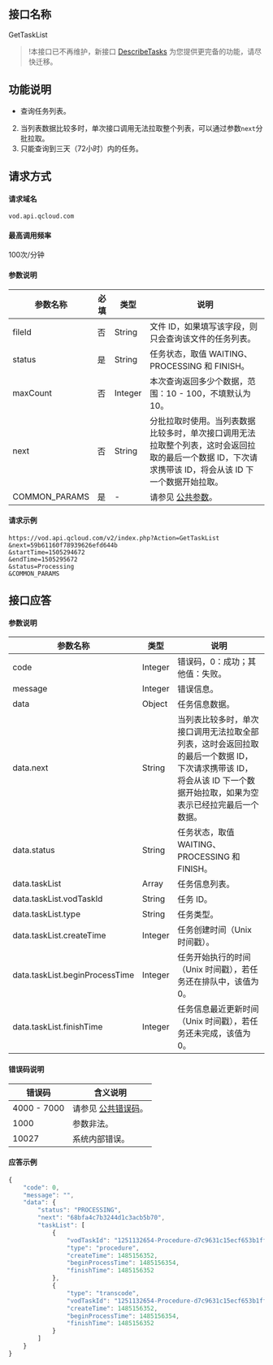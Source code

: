 ## 接口名称
GetTaskList
>!本接口已不再维护，新接口 [DescribeTasks](https://cloud.tencent.com/document/product/266/33430) 为您提供更完备的功能，请尽快迁移。

## 功能说明
- 查询任务列表。
2. 当列表数据比较多时，单次接口调用无法拉取整个列表，可以通过参数`next`分批拉取。
3. 只能查询到三天（72小时）内的任务。

## 请求方式

#### 请求域名
`vod.api.qcloud.com`

#### 最高调用频率
100次/分钟

#### 参数说明
| 参数名称 | 必填 | 类型 | 说明 |
|---------|---------|---------|---------|
| fileId | 否 | String | 文件 ID，如果填写该字段，则只会查询该文件的任务列表。 |
| status      | 是    | String | 任务状态，取值 WAITING、PROCESSING 和 FINISH。               |
| maxCount      | 否    | Integer | 本次查询返回多少个数据，范围：10 - 100，不填默认为10。                         |
| next        | 否    | String | 分批拉取时使用。当列表数据比较多时，单次接口调用无法拉取整个列表，这时会返回拉取的最后一个数据 ID，下次请求携带该 ID，将会从该 ID 下一个数据开始拉取。                       |
| COMMON_PARAMS | 是 |- | 请参见 [公共参数](/document/api/213/6976)。 |

#### 请求示例
```
https://vod.api.qcloud.com/v2/index.php?Action=GetTaskList
&next=59b61160f78939626efd644b
&startTime=1505294672
&endTime=1505295672
&status=Processing
&COMMON_PARAMS
```
## 接口应答

#### 参数说明
| 参数名称 | 类型 | 说明 |
|---------|---------|---------|
| code | Integer | 错误码，0：成功；其他值：失败。 |
| message | Integer | 错误信息。 |
| data | Object | 任务信息数据。 |
| data.next | String | 当列表比较多时，单次接口调用无法拉取全部列表，这时会返回拉取的最后一个数据 ID，下次请求携带该 ID，将会从该 ID 下一个数据开始拉取，如果为空表示已经拉完最后一个数据。 |
| data.status | String | 任务状态，取值 WAITING、PROCESSING 和 FINISH。 |
| data.taskList | Array | 任务信息列表。 |
| data.taskList.vodTaskId | String | 任务 ID。 |
| data.taskList.type | String | 任务类型。 |
| data.taskList.createTime | Integer | 任务创建时间（Unix 时间戳）。 |
| data.taskList.beginProcessTime | Integer | 任务开始执行的时间（Unix 时间戳），若任务还在排队中，该值为0。 |
| data.taskList.finishTime | Integer | 任务信息最近更新时间（Unix 时间戳），若任务还未完成，该值为0。 |

#### 错误码说明
| 错误码 | 含义说明|
|---------|---------|
| 4000 - 7000 | 请参见 [公共错误码](https://cloud.tencent.com/document/api/213/6982)。  |
| 1000 | 参数非法。  |
| 10027 | 系统内部错误。  |

#### 应答示例

```javascript
{
    "code": 0,
    "message": "",
    "data": {
        "status": "PROCESSING",
        "next": "68bfa4c7b3244d1c3acb5b70",
        "taskList": [
            {
                "vodTaskId": "1251132654-Procedure-d7c9631c15ecf653b1ff67e34cb046ff",
                "type": "procedure",
                "createTime": 1485156352,
                "beginProcessTime": 1485156354,
                "finishTime": 1485156352
            },
            {
                "type": "transcode",
                "vodTaskId": "1251132654-Procedure-d7c9631c15ecf653b1ff67e34cb046bb",
                "createTime": 1485156352,
                "beginProcessTime": 1485156354,
                "finishTime": 1485156352
            }
        ]
    }
}
```


